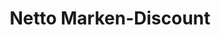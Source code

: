 ---
title: "Netto Marken-Discount"
url: /duisburg/netto-marken-discount-rheinpreussenstrasse/
shop: Supermarkt
---